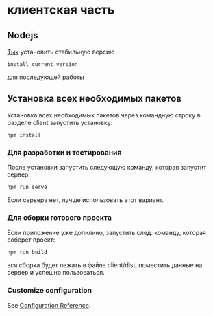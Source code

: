
# клиентская часть

## Nodejs
[Тык](https://nodejs.org/en/)
установить стабильную версию
```
install current version
```
для последующей работы

## Установка всех необходимых пакетов
Установка всех необходимых пакетов
через командную строку в разделе client запустить установку:
```
npm install
```

### Для разработки и тестирования
После установки запустить следующую команду, которая запустит сервер:
```
npm run serve
```
Если сервера нет, лучше использовать этот вариант.

### Для сборки готового проекта
Если приложение уже допилино, запустить след. команду, которая соберет проект:
```
npm run build
```
вся сборка будет лежать в файле client/dist, поместить данные на сервер и успешно пользоваться.

### Customize configuration
See [Configuration Reference](https://cli.vuejs.org/config/).
